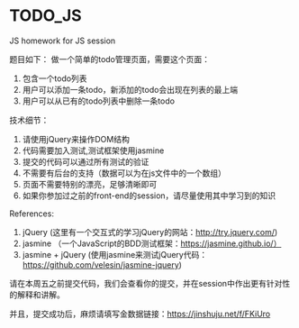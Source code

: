 TODO_JS
=======

JS homework for JS session

题目如下：
做一个简单的todo管理页面，需要这个页面：
1. 包含一个todo列表
2. 用户可以添加一条todo，新添加的todo会出现在列表的最上端
3. 用户可以从已有的todo列表中删除一条todo

技术细节：
1. 请使用jQuery来操作DOM结构
2. 代码需要加入测试,测试框架使用jasmine
3. 提交的代码可以通过所有测试的验证
4. 不需要有后台的支持（数据可以为在js文件中的一个数组）
5. 页面不需要特别的漂亮，足够清晰即可
6. 如果你参加过之前的front-end的session，请尽量使用其中学习到的知识

References:
1. jQuery (这里有一个交互式的学习jQuery的网站：http://try.jquery.com/)
2. jasmine （一个JavaScript的BDD测试框架：https://jasmine.github.io/）
3. jasmine + jQuery (使用jasmine来测试jQuery代码：https://github.com/velesin/jasmine-jquery)

请在本周五之前提交代码，我们会查看你的提交，并在session中作出更有针对性的解释和讲解。

并且，提交成功后，麻烦请填写金数据链接：https://jinshuju.net/f/FKiUro
